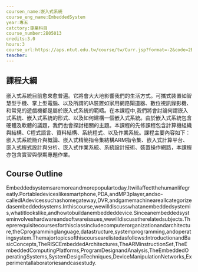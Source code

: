 ```yaml
---
coursen_name:嵌入式系統
course_eng_name:EmbeddedSystem
year:專五
catctory:專業科目
course_number:2B05013
credits:3.0
hours:3
course_url:https://aps.ntut.edu.tw/course/tw/Curr.jsp?format=-2&code=2B05013
teacher:
---
```


## 課程大綱

嵌入式系統目前愈來愈普遍。它將會大大地影響我們的生活方式。可攜式裝置如智慧型手機、掌上型電腦、以及所謂的IA裝置如家用網路閘道器、數位視訊錄影機、和常見的遊戲機都是屬於嵌入式系統的範疇。在本課程中,我們將會討論何謂嵌入式系統、嵌入式系統的形式、以及如何建構一個嵌入式系統。由於嵌入式系統包含硬體及軟體的議題，我們也會探討相關的主題。本課程的先修課程包含計算機組織與結構、C程式語言、資料結構、系統程式、以及作業系統。課程主要內容如下：嵌入式系統簡介與概論、嵌入式精簡指令集結構ARM指令集、嵌入式計算平台、嵌入式程式設計與分析、嵌入式作業系統、系統設計技術、裝置操作網路，本課程亦包含實習與學期專題作業。


## Course Outline

Embeddedsystemsaremoreandmorepopulartoday.Itwillaffectthehumanlifegreatly.Portabledeviceslikesmartphone,PDA,andMP3player,andso-calledIAdevicessuchashomegateway,DVR,andgamemachineareallcategorizedasembeddedsystems.Inthiscourse,wewilldiscusswhatanembeddedsystemis,whatitlookslike,andhowtobuildanembeddeddevice.Sinceanembeddedsysteminvolveshardwareandsoftwareissues,wewilldiscusstherelatedsubjects.Theprerequisitecoursesforthisclassincludecomputerorganizationandarchitecture,theCprogramminglanguage,datastructure,systemprogramming,andoperatingsystem.Themajortopicsofthiscoursearelistedasfollows:IntroductionandBasicConcepts,TheRISCEmbeddedArchitectures,TheARMinstructionSet,TheEmbeddedComputingPlatforms,ProgramDesignandAnalysis,TheEmbeddedOperatingSystems,SystemDesignTechniques,DeviceManipulationNetworks,Experimentallaboratoriesandcasestudy.

